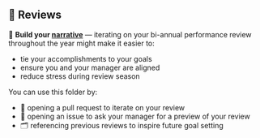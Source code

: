 ## 📂 Reviews

📖 **Build your [narrative](https://lethain.com/career-narratives/)** — iterating on your bi-annual performance review throughout the year might make it easier to:

- tie your accomplishments to your goals
- ensure you and your manager are aligned
- reduce stress during review season

You can use this folder by:

- 📝 opening a pull request to iterate on your review
- 👀 opening an issue to ask your manager for a preview of your review
- 🗂 referencing previous reviews to inspire future goal setting
